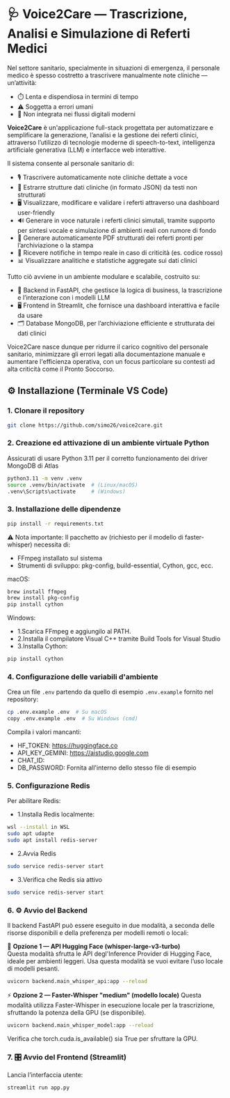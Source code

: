 # 🩺 Voice2Care — Trascrizione, Analisi e Simulazione di Referti Medici

Nel settore sanitario, specialmente in situazioni di emergenza, il personale medico è spesso costretto a trascrivere manualmente note cliniche — un’attività:

- ⏱️ Lenta e dispendiosa in termini di tempo
- ⚠️ Soggetta a errori umani
- 🔗 Non integrata nei flussi digitali moderni

**Voice2Care** è un'applicazione full-stack progettata per automatizzare e semplificare la generazione, l’analisi e la gestione dei referti clinici, attraverso l’utilizzo di tecnologie moderne di speech-to-text, intelligenza artificiale generativa (LLM) e interfacce web interattive.

Il sistema consente al personale sanitario di:

- 🎙️ Trascrivere automaticamente note cliniche dettate a voce
- 🧾 Estrarre strutture dati cliniche (in formato JSON) da testi non strutturati
- 🖥️ Visualizzare, modificare e validare i referti attraverso una dashboard user-friendly
- 🔊 Generare in voce naturale i referti clinici simutali, tramite supporto per sintesi vocale e simulazione di ambienti reali con rumore di fondo
- 📄 Generare automaticamente PDF strutturati dei referti pronti per l’archiviazione o la stampa
- 🚨 Ricevere notifiche in tempo reale in caso di criticità (es. codice rosso)
- 📊 Visualizzare analitiche e statistiche aggregate sui dati clinici


Tutto ciò avviene in un ambiente modulare e scalabile, costruito su:

- 🧠 Backend in FastAPI, che gestisce la logica di business, la trascrizione e l’interazione con i modelli LLM
- 🖥️ Frontend in Streamlit, che fornisce una dashboard interattiva e facile da usare
- 🗂️ Database MongoDB, per l’archiviazione efficiente e strutturata dei dati clinici

Voice2Care nasce dunque per ridurre il carico cognitivo del personale sanitario, minimizzare gli errori legati alla documentazione manuale e aumentare l'efficienza operativa, con un focus particolare su contesti ad alta criticità come il Pronto Soccorso.

## ⚙️ Installazione (Terminale VS Code)

### 1. Clonare il repository

```bash
git clone https://github.com/simo26/voice2care.git
```
### 2. Creazione ed attivazione di un ambiente virtuale Python

Assicurati di usare Python 3.11 per il corretto funzionamento dei driver MongoDB di Atlas

```bash
python3.11 -m venv .venv
source .venv/bin/activate  # (Linux/macOS)
.venv\Scripts\activate     # (Windows)
```

### 3. Installazione delle dipendenze

```bash
pip install -r requirements.txt
```

⚠️ Nota importante:
Il pacchetto av (richiesto per il modello di faster-whisper) necessita di:

- FFmpeg installato sul sistema
- Strumenti di sviluppo: pkg-config, build-essential, Cython, gcc, ecc.

macOS:

```bash
brew install ffmpeg
brew install pkg-config
pip install cython
```

Windows:

- 1.Scarica FFmpeg e aggiungilo al PATH.
- 2.Installa il compilatore Visual C++ tramite Build Tools for Visual Studio
- 3.Installa Cython:

```bash
pip install cython
```

### 4. Configurazione delle variabili d'ambiente

Crea un file `.env` partendo da quello di esempio `.env.example` fornito nel repository:

```bash
cp .env.example .env  # Su macOS
copy .env.example .env  # Su Windows (cmd)
```

Compila i valori mancanti: 
- HF_TOKEN: https://huggingface.co
- API_KEY_GEMINI: https://aistudio.google.com
- CHAT_ID:
- DB_PASSWORD: Fornita all'interno dello stesso file di esempio

### 5. Configurazione Redis

Per abilitare Redis:

- 1.Installa Redis localmente:

 ```bash
wsl --install in WSL
sudo apt udapte
sudo apt install redis-server
```

- 2.Avvia Redis

 ```bash
sudo service redis-server start
```

- 3.Verifica che Redis sia attivo

 ```bash
sudo service redis-server start
```

### 6. ⚙️ Avvio del Backend

Il backend FastAPI può essere eseguito in due modalità, a seconda delle risorse disponibili e della preferenza per modelli remoti o locali:

🔁 **Opzione 1 — API Hugging Face (whisper-large-v3-turbo)**  
Questa modalità sfrutta le API degl'Inference Provider di Hugging Face, ideale per ambienti leggeri.
Usa questa modalità se vuoi evitare l’uso locale di modelli pesanti.

```bash
uvicorn backend.main_whisper_api:app --reload
```

⚡ **Opzione 2 — Faster-Whisper "medium" (modello locale)**
Questa modalità utilizza Faster-Whisper in esecuzione locale per la trascrizione, sfruttando la potenza della GPU (se disponibile).

```bash
uvicorn backend.main_whisper_model:app --reload
```

Verifica che torch.cuda.is_available() sia True per sfruttare la GPU.

### 7. 🎛️ Avvio del Frontend (Streamlit)

Lancia l’interfaccia utente:

```bash
streamlit run app.py
```
### 


